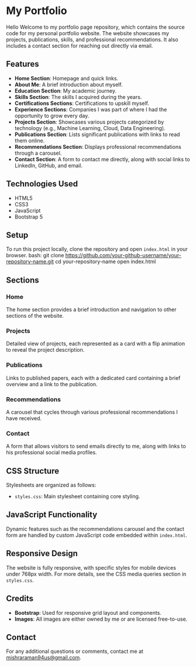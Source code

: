 # My Portfolio

Hello Welcome to my portfolio page repository, which contains the source code for my personal portfolio website. The website showcases my projects, publications, skills, and professional recommendations. It also includes a contact section for reaching out directly via email.

## Features

- **Home Section**: Homepage and quick links.
- **About Me**: A brief introduction about myself.
- **Education Section**: My academic journey.
- **Skills Section**: The skills I acquired during the years.
- **Certifications Sections**: Certifications to upskill myself.
- **Experience Sections**: Companies I was part of where I had the opportunity to grow every day.
- **Projects Section**: Showcases various projects categorized by technology (e.g., Machine Learning, Cloud, Data Engineering).
- **Publications Section**: Lists significant publications with links to read them online.
- **Recommendations Section**: Displays professional recommendations through a carousel.
- **Contact Section**: A form to contact me directly, along with social links to LinkedIn, GitHub, and email.

## Technologies Used

- HTML5
- CSS3
- JavaScript
- Bootstrap 5

## Setup

To run this project locally, clone the repository and open `index.html` in your browser.
bash:
git clone https://github.com/your-github-username/your-repository-name.git
cd your-repository-name
open index.html


## Sections

### Home
The home section provides a brief introduction and navigation to other sections of the website.

### Projects
Detailed view of projects, each represented as a card with a flip animation to reveal the project description.

### Publications
Links to published papers, each with a dedicated card containing a brief overview and a link to the publication.

### Recommendations
A carousel that cycles through various professional recommendations I have received.

### Contact
A form that allows visitors to send emails directly to me, along with links to his professional social media profiles.

## CSS Structure

Stylesheets are organized as follows:
- `styles.css`: Main stylesheet containing core styling.

## JavaScript Functionality

Dynamic features such as the recommendations carousel and the contact form are handled by custom JavaScript code embedded within `index.html`.

## Responsive Design

The website is fully responsive, with specific styles for mobile devices under 768px width. For more details, see the CSS media queries section in `styles.css`.

## Credits

- **Bootstrap**: Used for responsive grid layout and components.
- **Images**: All images are either owned by me or are licensed free-to-use.

## Contact

For any additional questions or comments, contact me at [mishraraman94us@gmail.com](mailto:mishraraman94us@gmail.com).
